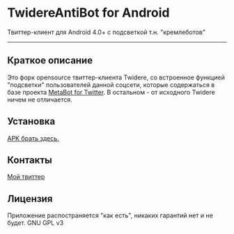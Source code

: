 # TwidereAntiBot for Android #



Твиттер-клиент для Android 4.0+ c подсветкой т.н. "кремлеботов"

---
## Краткое описание ##
Это форк opensource твиттер-клиента Twidere, со встроенное функцией "подсветки" пользователей данной соцсети, которые содержаться в базе 
проекта [MetaBot for Twitter](https://github.com/antibot4navalny/metabot).
В остальном - от исходного Twidere ничем не отличается.
## Установка ##
[APK брать здесь.](https://github.com/uBiWca/Twidere-Android/blob/master/twidere-google-release.apk)
## Контакты ##
[Мой твиттер](https://twitter.com/CrashOv44976865)
## Лицензия ##
Приложение распостраняется "как есть", никаких гарантий нет и не будет.
GNU GPL v3

  
